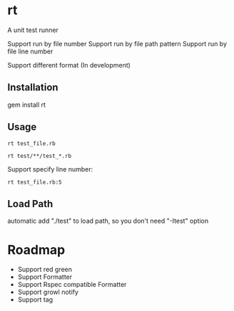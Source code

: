 rt
========

A unit test runner 

Support run by file number 
Support run by file path pattern 
Support run by file line number 


Support different format (In development)


Installation 
-------

  gem install rt


Usage
-----

  `rt test_file.rb`

  `rt test/**/test_*.rb`  

Support specify line number:

  `rt test_file.rb:5` 


Load Path
--------
automatic add "./test" to load path, so you don't need "-Itest" option


Roadmap
=========

* Support red green
* Support Formatter  
* Support Rspec compatible Formatter
* Support growl notify
* Support tag

